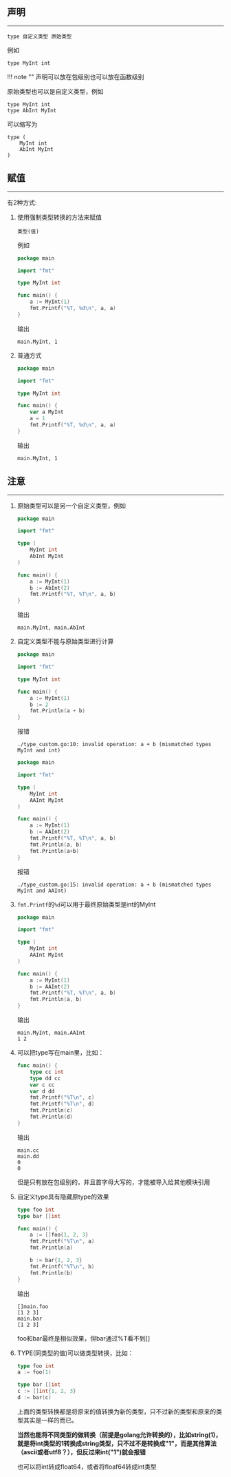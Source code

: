 ## **声明**

---

```text
type 自定义类型 原始类型
```

例如

```text
type MyInt int
```

!!! note ""
	声明可以放在包级别也可以放在函数级别

原始类型也可以是自定义类型，例如

```text
type MyInt int
type AbInt MyInt
```

可以缩写为

```text
type (
	MyInt int
	AbInt MyInt
)
```

## **赋值**

---

有2种方式:

1. 使用强制类型转换的方法来赋值

	```text
	类型(值)
	```

	例如

	```go
	package main

	import "fmt"

	type MyInt int

	func main() {
		a := MyInt(1)
		fmt.Printf("%T, %d\n", a, a)
	}
	```

	输出

	```text
	main.MyInt, 1
	```

2. 普通方式

	```go
	package main

	import "fmt"

	type MyInt int

	func main() {
		var a MyInt
		a = 1
		fmt.Printf("%T, %d\n", a, a)
	}
	```

	输出

	```text
	main.MyInt, 1
	```

## **注意**

---

1. 原始类型可以是另一个自定义类型，例如

	```go
	package main

	import "fmt"

	type (
		MyInt int
		AbInt MyInt
	)

	func main() {
		a := MyInt(1)
		b := AbInt(2)
		fmt.Printf("%T, %T\n", a, b)
	}
	```

	输出

	```text
	main.MyInt, main.AbInt
	```

2. 自定义类型不能与原始类型进行计算

	```go
	package main

	import "fmt"

	type MyInt int

	func main() {
		a := MyInt(1)
		b := 2
		fmt.Println(a + b)
	}
	```

	报错

	```text
	./type_custom.go:10: invalid operation: a + b (mismatched types MyInt and int)
	```

	```go
	package main

	import "fmt"

	type (
		MyInt int
		AAInt MyInt
	)

	func main() {
		a := MyInt(1)
		b := AAInt(2)
		fmt.Printf("%T, %T\n", a, b)
		fmt.Println(a, b)
		fmt.Println(a+b)
	}
	```

	报错

	```text
	./type_custom.go:15: invalid operation: a + b (mismatched types MyInt and AAInt)
	```

3. `fmt.Printf`的`%d`可以用于最终原始类型是int的MyInt

	```go
	package main

	import "fmt"

	type (
		MyInt int
		AAInt MyInt
	)

	func main() {
		a := MyInt(1)
		b := AAInt(2)
		fmt.Printf("%T, %T\n", a, b)
		fmt.Println(a, b)
	}
	```

	输出

	```text
	main.MyInt, main.AAInt
	1 2
	```

4. 可以把type写在main里，比如：

	```go
	func main() {
	    type cc int
	    type dd cc
	    var c cc
	    var d dd
	    fmt.Printf("%T\n", c)
	    fmt.Printf("%T\n", d)
	    fmt.Println(c)
	    fmt.Println(d)
	}
	```

	输出

	```text
	main.cc
	main.dd
	0
	0
	```

	但是只有放在包级别的，并且首字母大写的，才能被导入给其他模块引用

5. 自定义type具有隐藏原type的效果

	```go
	type foo int
	type bar []int

	func main() {
	    a := []foo{1, 2, 3}
	    fmt.Printf("%T\n", a)
	    fmt.Println(a)

	    b := bar{1, 2, 3}
	    fmt.Printf("%T\n", b)
	    fmt.Println(b)
	}
	```

	输出

	```text
	[]main.foo
	[1 2 3]
	main.bar
	[1 2 3]
	```

	foo和bar最终是相似效果，但bar通过%T看不到[]

6. TYPE(同类型的值)可以做类型转换，比如：

	```go
	type foo int
	a := foo(1)

	type bar []int
	c := []int{1, 2, 3}
	d := bar(c)
	```

	上面的类型转换都是将原来的值转换为新的类型，只不过新的类型和原来的类型其实是一样的而已。

	**当然也能将不同类型的做转换（前提是golang允许转换的），比如string(1)，就是将int类型的1转换成string类型，只不过不是转换成"1"，而是其他算法（ascii或者utf8？），但反过来int("1")就会报错**

	也可以将int转成float64，或者将floaf64转成int类型
